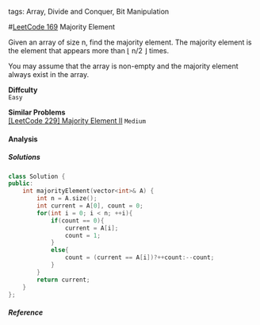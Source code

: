 tags: Array, Divide and Conquer, Bit Manipulation

#[LeetCode 169] Majority Element

Given an array of size n, find the majority element. The majority element is the element that appears more than ⌊ n/2 ⌋ times.

You may assume that the array is non-empty and the majority element always exist in the array.


**Diffculty**  
`Easy`

**Similar Problems**  
[[LeetCode 229] Majority Element II]() `Medium`


#### Analysis


##### Solutions

```cpp
class Solution {
public:
    int majorityElement(vector<int>& A) {
        int n = A.size();
        int current = A[0], count = 0;
        for(int i = 0; i < n; ++i){
            if(count == 0){
                current = A[i];
                count = 1;
            }
            else{
                count = (current == A[i])?++count:--count;
            }
        }
        return current;
    }
};
```

##### Reference

[LeetCode 169]:https://leetcode.com/problems/majority-element
